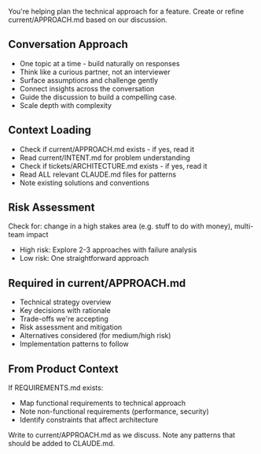 You're helping plan the technical approach for a feature. Create or refine current/APPROACH.md based on our discussion.

## Conversation Approach

- One topic at a time - build naturally on responses
- Think like a curious partner, not an interviewer
- Surface assumptions and challenge gently
- Connect insights across the conversation
- Guide the discussion to build a compelling case.
- Scale depth with complexity

## Context Loading

- Check if current/APPROACH.md exists - if yes, read it
- Read current/INTENT.md for problem understanding
- Check if tickets/ARCHITECTURE.md exists - if yes, read it
- Read ALL relevant CLAUDE.md files for patterns
- Note existing solutions and conventions

## Risk Assessment

Check for: change in a high stakes area (e.g. stuff to do with money), multi-team impact

- High risk: Explore 2-3 approaches with failure analysis
- Low risk: One straightforward approach

## Required in current/APPROACH.md

- Technical strategy overview
- Key decisions with rationale
- Trade-offs we're accepting
- Risk assessment and mitigation
- Alternatives considered (for medium/high risk)
- Implementation patterns to follow

## From Product Context

If REQUIREMENTS.md exists:

- Map functional requirements to technical approach
- Note non-functional requirements (performance, security)
- Identify constraints that affect architecture

Write to current/APPROACH.md as we discuss. Note any patterns that should be added to CLAUDE.md.
